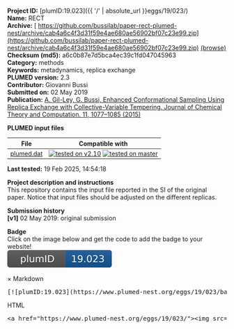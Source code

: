 **Project ID:** [plumID:19.023]({{ '/' | absolute_url }}eggs/19/023/)  
**Name:**  RECT  
**Archive:** [ https://github.com/bussilab/paper-rect-plumed-nest/archive/cab4a6c4f3d31f59e4ae680ae56902bf07c23e99.zip](https://github.com/bussilab/paper-rect-plumed-nest/archive/cab4a6c4f3d31f59e4ae680ae56902bf07c23e99.zip) [(browse)](https://github.com/bussilab/paper-rect-plumed-nest/tree/cab4a6c4f3d31f59e4ae680ae56902bf07c23e99)  
**Checksum (md5):** a6c0b87e7d5bca4ec39c1fd047045963  
**Category:**  methods  
**Keywords:**  metadynamics, replica exchange  
**PLUMED version:**  2.3  
**Contributor:**  Giovanni Bussi  
**Submitted on:** 02 May 2019  
**Publication:** [A. Gil-Ley, G. Bussi, Enhanced Conformational Sampling Using Replica Exchange with Collective-Variable Tempering. Journal of Chemical Theory and Computation. 11, 1077–1085 (2015)](http://dx.doi.org/10.1021/ct5009087)  
  
**PLUMED input files**  
  
| File     | Compatible with |  
|:--------:|:--------:|  
| [plumed.dat](./data/plumed.dat.md) |  [![tested on v2.10](https://img.shields.io/badge/v2.10-passing-green.svg)](data/plumed.dat.plumed.stderr) [![tested on master](https://img.shields.io/badge/master-passing-green.svg)](data/plumed.dat.plumed_master.stderr) |  
  
**Last tested:**  19 Feb 2025, 14:54:18
  
**Project description and instructions**  
This repository contains the input file reported in the SI of the original paper. Notice that input files should be adjusted on the different replicas.

  
**Submission history**  
**[v1]** 02 May 2019: original submission  
  
**Badge**  
Click on the image below and get the code to add the badge to your website!  
<img src="./badge.svg" alt="plumeDnest:19.023" id="myBtn" class="badge">
<div id="myModal" class="modal">
  <div class="modal-content">
    <span class="close">&times;</span>
    Markdown<pre>[![plumID:19.023](https://www.plumed-nest.org/eggs/19/023/badge.svg)](https://www.plumed-nest.org/eggs/19/023/)</pre>
    HTML<pre>&lt;a href="https://www.plumed-nest.org/eggs/19/023/"&gt;&lt;img src="https://www.plumed-nest.org/eggs/19/023/badge.svg" alt="plumID:19.023"&gt;&lt;/a&gt;</pre>
  </div>
</div>

